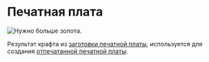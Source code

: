 # Печатная плата
![Нужно больше золота.](oredict:oc:materialCircuitBoard)

Результат крафта из [заготовки печатной платы](rawCircuitBoard.md), используется для создания [отпечатанной печатной платы](printedCircuitBoard.md).
